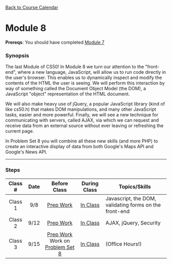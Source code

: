 [Back to Course Calendar](../../..)

# Module 8

**Prereqs**: You should have completed [Module 7](../module7)

### Synopsis

The last Module of CS50! In Module 8 we turn our attention to the "front-end", where a new language, JavaScript, will allow us to run code directly in the user's browser. This enables us to dynamically inspect and modify the contents of the HTML the user is seeing. We will perform this interaction by way of something called the Document Object Model (the DOM), a JavaScript "object" representation of the HTML document.

We will also make heavy use of jQuery, a popular JavaScript library (kind of like cs50.h) that makes DOM manipulations, and many other JavaScript tasks, easier and more powerful. Finally, we will see a new technique for communicating with servers, called AJAX, via which we can request and receive data from an external source without ever leaving or refreshing the current page.

In Problem Set 8 you will combine all these new skills (and more PHP) to create an interactive display of data from both Google's Maps API and Google's News API.

***

### Steps

Class # | Date| Before Class | During Class | Topics/Skills
:--------:|:---:|:------------:|:------------:|-----------------------|
Class 1 | 9/8 |[Prep Work](./materials/class1-prep) | [In Class](./materials/class1) | Javascript, the DOM, validating forms on the front-end |
Class 2 | 9/12 | [Prep Work](./materials/class2-prep) | [In Class](./materials/class2) | AJAX, jQuery, Security |
Class 3 | 9/15 | [Prep Work](./materials/class3-prep) <br> Work on [Problem Set 8](./materials/problem-set) | [In Class](./materials/class3) | (Office Hours!)
